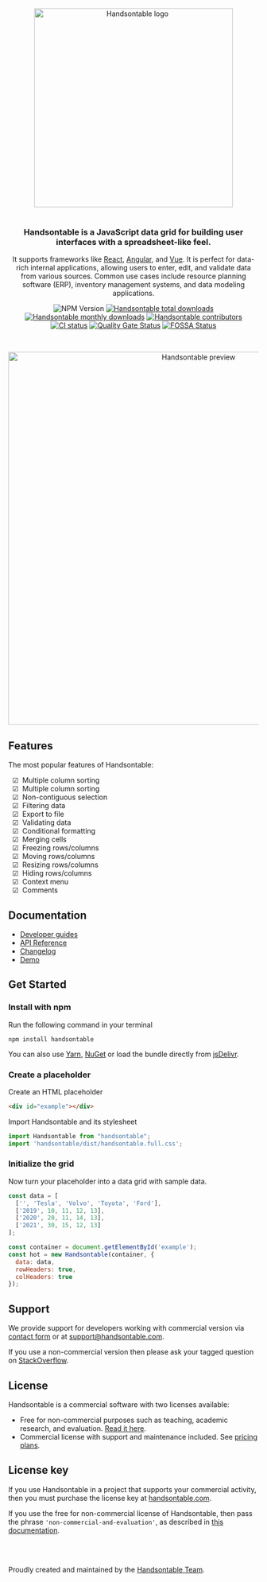 <div align="center">
  <br><br>
  <picture>
    <source media="(prefers-color-scheme: dark)" srcset="https://github.com/handsontable/handsontable/blob/feature/dev-issue-2137/resources/handsontable-logo-dark-theme.svg?raw=true"/>
    <source media="(prefers-color-scheme: light)" srcset="https://github.com/handsontable/handsontable/blob/feature/dev-issue-2137/resources/handsontable-logo-light-theme.svg?raw=true"/>
    <img width="400" alt="Handsontable logo" src="https://github.com/handsontable/handsontable/blob/feature/dev-issue-2137/resources/handsontable-logo-light-theme.svg?raw=true"/>
  </picture>
  <br><br>
  <h3>Handsontable is a JavaScript data grid for building user interfaces with a spreadsheet-like feel.</h3>
  <p>
    It supports frameworks like 
    <a href="https://github.com/handsontable/handsontable/tree/master/wrappers/react-wrapper" target="_blank">React</a>, 
    <a href="https://github.com/handsontable/handsontable/tree/master/wrappers/angular" target="_blank">Angular</a>, and 
    <a href="https://github.com/handsontable/handsontable/tree/master/wrappers/vue" target="_blank">Vue</a>. 
    It is perfect for data-rich internal applications, allowing users to enter, edit, and validate data from various sources. Common use cases include resource planning software (ERP), inventory management systems, and data modeling applications.
  </p>
  
  ![NPM Version](https://img.shields.io/npm/v/handsontable)
  [![Handsontable total downloads](https://img.shields.io/npm/dt/handsontable.svg)](https://npmjs.com/package/handsontable)
  [![Handsontable monthly downloads](https://img.shields.io/npm/dm/handsontable.svg)](https://npmjs.com/package/handsontable)
  [![Handsontable contributors](https://img.shields.io/github/contributors/handsontable/handsontable)](https://npmjs.com/package/handsontable)
  [![CI status](https://github.com/handsontable/handsontable/actions/workflows/test.yml/badge.svg?branch=master)](https://github.com/handsontable/handsontable/actions/workflows/test.yml?query=branch%3Amaster)
  [![Quality Gate Status](https://sonarcloud.io/api/project_badges/measure?project=handsontable_handsontable&metric=alert_status)](https://sonarcloud.io/dashboard?id=handsontable_handsontable)
  [![FOSSA Status](https://app.fossa.io/api/projects/git%2Bgithub.com%2Fhandsontable%2Fhandsontable.svg?type=shield)](https://app.fossa.io/projects/git%2Bgithub.com%2Fhandsontable%2Fhandsontable?ref=badge_shield)

  <br>
  
  <a href="https://handsontable.com/demo"><img src="https://github.com/handsontable/handsontable/blob/feature/dev-issue-2137/resources/handsontable-preview-dark-theme.png?raw=true" alt="Handsontable preview" width="750"/></a>
  
</div>

## Features

The most popular features of Handsontable:

&nbsp;&nbsp;☑&nbsp; Multiple column sorting <br>
&nbsp;&nbsp;☑&nbsp; Multiple column sorting <br>
&nbsp;&nbsp;☑&nbsp; Non-contiguous selection <br>
&nbsp;&nbsp;☑&nbsp; Filtering data <br>
&nbsp;&nbsp;☑&nbsp; Export to file <br>
&nbsp;&nbsp;☑&nbsp; Validating data <br>
&nbsp;&nbsp;☑&nbsp; Conditional formatting <br>
&nbsp;&nbsp;☑&nbsp; Merging cells <br>
&nbsp;&nbsp;☑&nbsp; Freezing rows/columns <br>
&nbsp;&nbsp;☑&nbsp; Moving rows/columns <br>
&nbsp;&nbsp;☑&nbsp; Resizing rows/columns <br>
&nbsp;&nbsp;☑&nbsp; Hiding rows/columns <br>
&nbsp;&nbsp;☑&nbsp; Context menu <br>
&nbsp;&nbsp;☑&nbsp; Comments <br>

## Documentation

- [Developer guides](https://handsontable.com/docs)
- [API Reference](https://handsontable.com/docs/api/core/)
- [Changelog](https://handsontable.com/docs/release-notes/)
- [Demo](https://handsontable.com/demo)

<div id="installation"></div>

## Get Started
### Install with npm

Run the following command in your terminal
```
npm install handsontable
```

You can also use [Yarn](https://yarnpkg.com/package/handsontable), [NuGet](https://www.nuget.org/packages/Handsontable) or load the bundle directly from [jsDelivr](https://jsdelivr.com/package/npm/handsontable).

### Create a placeholder

Create an HTML placeholder

```html
<div id="example"></div>
```

Import Handsontable and its stylesheet
```js
import Handsontable from "handsontable";
import 'handsontable/dist/handsontable.full.css';
```

### Initialize the grid

Now turn your placeholder into a data grid with sample data.
```js
const data = [
  ['', 'Tesla', 'Volvo', 'Toyota', 'Ford'],
  ['2019', 10, 11, 12, 13],
  ['2020', 20, 11, 14, 13],
  ['2021', 30, 15, 12, 13]
];

const container = document.getElementById('example');
const hot = new Handsontable(container, {
  data: data,
  rowHeaders: true,
  colHeaders: true
});
```

## Support

We provide support for developers working with commercial version via [contact form](https://handsontable.com/contact?category=technical_support)</a> or at support@handsontable.com.

If you use a non-commercial version then please ask your tagged question on [StackOverflow](https://stackoverflow.com/questions/tagged/handsontable).

## License

Handsontable is a commercial software with two licenses available:

- Free for non-commercial purposes such as teaching, academic research, and evaluation. [Read it here](https://github.com/handsontable/handsontable/blob/master/handsontable-non-commercial-license.pdf).
- Commercial license with support and maintenance included. See [pricing plans](https://handsontable.com/pricing).

## License key

If you use Handsontable in a project that supports your commercial activity, then you must purchase the license key at [handsontable.com](https://handsontable.com/pricing).

If you use the free for non-commercial license of Handsontable, then pass the phrase `'non-commercial-and-evaluation'`, as described in [this documentation](https://handsontable.com/docs/license-key/).

<br>
<br>

Proudly created and maintained by the [Handsontable Team](https://handsontable.com/team).
